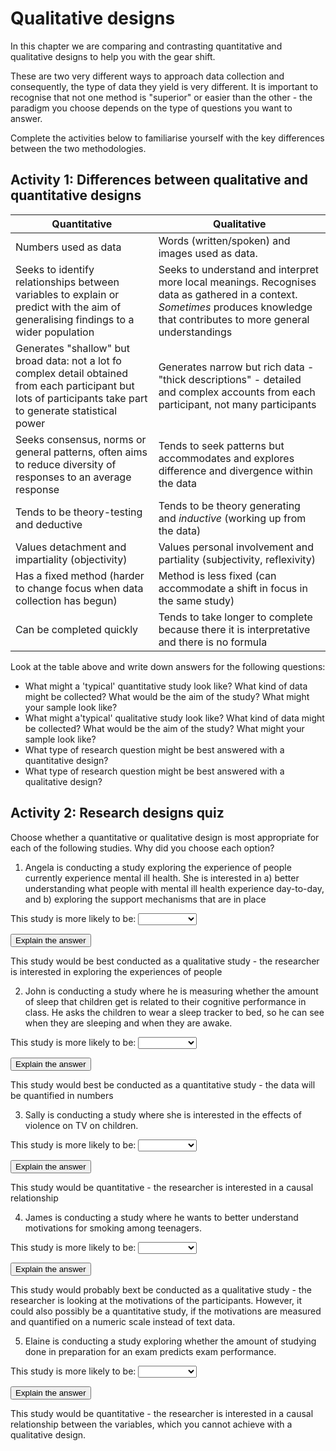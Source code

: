 # Qualitative designs

In this chapter we are comparing and contrasting quantitative and qualitative designs to help you with the gear shift.

These are two very different ways to approach data collection and consequently, the type of data they yield is very different. It is important to recognise that not one method is "superior" or easier than the other - the paradigm you choose depends on the type of questions you want to answer.

Complete the activities below to familiarise yourself with the key differences between the two methodologies.

## Activity 1: Differences between qualitative and quantitative designs


|Quantitative             |Qualitative           |
|-------------------------|----------------------|
|Numbers used as data     |Words (written/spoken) and images used as data.|
|Seeks to identify relationships between variables to explain or predict with the aim of generalising findings to a wider population|Seeks to understand and interpret more local meanings. Recognises data as gathered in a context. *Sometimes* produces knowledge that contributes to more general understandings|
|Generates "shallow" but broad data: not a lot fo complex detail obtained from each participant but lots of participants take part to generate statistical power|Generates narrow but rich data - "thick descriptions" - detailed and complex accounts from each participant, not many participants|
|Seeks consensus, norms or general patterns, often aims to reduce diversity of responses to an average response|Tends to seek patterns but accommodates and explores difference and divergence within the data|
|Tends to be theory-testing and deductive|Tends to be theory generating and *inductive* (working up from the data)|
|Values detachment and impartiality (objectivity)|Values personal involvement and partiality (subjectivity, reflexivity)|
|Has a fixed method (harder to change focus when data collection has begun)|Method is less fixed (can accommodate a shift in focus in the same study)|
|Can be completed quickly|Tends to take longer to complete because there it is interpretative and there is no formula|

Look at the table above and write down answers for the following questions:

  + What might a 'typical' quantitative study look like? What kind of data might be collected? What would be the aim of the study? What might your sample look like?
  + What might a'typical' qualitative study look like? What kind of data might be collected? What would be the aim of the study? What might your sample look like?
  + What type of research question might be best answered with a quantitative design? 
  + What type of research question might be best answered with a qualitative design? 
  
## Activity 2: Research designs quiz

Choose whether a quantitative or qualitative design is most appropriate for each of the following studies. Why did you choose each option?

1. Angela is conducting a study exploring the experience of people currently experience mental ill health. She is interested in a) better understanding what people with mental ill health experience day-to-day, and b) exploring the support mechanisms that are in place

This study is more likely to be: <select class='webex-select'><option value='blank'></option><option value='answer'>Qualitative</option><option value=''>Quantitative</option></select>


<div class='webex-solution'><button>Explain the answer</button>

This study would be best conducted as a qualitative study - the researcher is interested in exploring the experiences of people

</div>


2. John is conducting a study where he is measuring whether the amount of sleep that children get is related to their cognitive performance in class. He asks the children to wear a sleep tracker to bed, so he can see when they are sleeping and when they are awake.

This study is more likely to be: <select class='webex-select'><option value='blank'></option><option value=''>Qualitative</option><option value='answer'>Quantitative</option></select>


<div class='webex-solution'><button>Explain the answer</button>

This study would best be conducted as a quantitative study - the data will be quantified in numbers

</div>


3. Sally is conducting a study where she is interested in the effects of violence on TV on children.

This study is more likely to be: <select class='webex-select'><option value='blank'></option><option value=''>Qualitative</option><option value='answer'>Quantitative</option></select>


<div class='webex-solution'><button>Explain the answer</button>

This study would be quantitative - the researcher is interested in a causal relationship

</div>


4. James is conducting a study where he wants to better understand motivations for smoking among teenagers.

This study is more likely to be: <select class='webex-select'><option value='blank'></option><option value='answer'>Qualitative</option><option value=''>Quantitative</option></select>


<div class='webex-solution'><button>Explain the answer</button>

This study would probably bext be conducted as a qualitative study - the researcher is looking at the motivations of the participants. However, it could also possibly be a quantitative study, if the motivations are measured and quantified on a numeric scale instead of text data.

</div>


5. Elaine is conducting a study exploring whether the amount of studying done in preparation for an exam predicts exam performance.

This study is more likely to be: <select class='webex-select'><option value='blank'></option><option value=''>Qualitative</option><option value='answer'>Quantitative</option></select>


<div class='webex-solution'><button>Explain the answer</button>

This study would be quantitative - the researcher is interested in a causal relationship between the variables, which you cannot achieve with a qualitative design.

</div>

